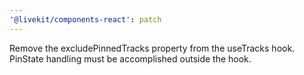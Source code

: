 ```yaml
---
'@livekit/components-react': patch
---
```


Remove the excludePinnedTracks property from the useTracks hook. PinState handling must be accomplished outside the hook.
